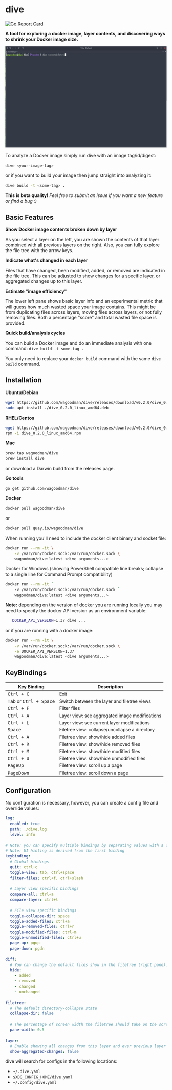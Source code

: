 # dive
[![Go Report Card](https://goreportcard.com/badge/github.com/wagoodman/dive)](https://goreportcard.com/report/github.com/wagoodman/dive)

**A tool for exploring a docker image, layer contents, and discovering ways to shrink your Docker image size.**

![Image](.data/demo.gif)

To analyze a Docker image simply run dive with an image tag/id/digest:
```bash
dive <your-image-tag>
```

or if you want to build your image then jump straight into analyzing it:
```bash
dive build -t <some-tag> .
```

**This is beta quality!** *Feel free to submit an issue if you want a new feature or find a bug :)*

## Basic Features

**Show Docker image contents broken down by layer**

As you select a layer on the left, you are shown the contents of that layer
combined with all previous layers on the right. Also, you can fully explore the
file tree with the arrow keys.

**Indicate what's changed in each layer**

Files that have changed, been modified, added, or removed are indicated in the
file tree. This can be adjusted to show changes for a specific layer, or
aggregated changes up to this layer.

**Estimate "image efficiency"**

The lower left pane shows basic layer info and an experimental metric that will
guess how much wasted space your image contains. This might be from duplicating
files across layers, moving files across layers, or not fully removing files.
Both a percentage "score" and total wasted file space is provided.

**Quick build/analysis cycles**

You can build a Docker image and do an immediate analysis with one command:
`dive build -t some-tag .`

You only need to replace your `docker build` command with the same `dive build`
command.


## Installation

**Ubuntu/Debian**
```bash
wget https://github.com/wagoodman/dive/releases/download/v0.2.0/dive_0.2.0_linux_amd64.deb
sudo apt install ./dive_0.2.0_linux_amd64.deb
```

**RHEL/Centos**
```bash
wget https://github.com/wagoodman/dive/releases/download/v0.2.0/dive_0.2.0_linux_amd64.rpm
rpm -i dive_0.2.0_linux_amd64.rpm
```

**Mac**
```bash
brew tap wagoodman/dive
brew install dive
```
or download a Darwin build from the releases page.

**Go tools**
```bash
go get github.com/wagoodman/dive
```

**Docker**
```bash
docker pull wagoodman/dive
```

or 

```bash
docker pull quay.io/wagoodman/dive
```

When running you'll need to include the docker client binary and socket file:
```bash
docker run --rm -it \
    -v /var/run/docker.sock:/var/run/docker.sock \
    wagoodman/dive:latest <dive arguments...>
```

Docker for Windows (showing PowerShell compatible line breaks; collapse to a single line for Command Prompt compatibility)
```bash
docker run --rm -it `
    -v /var/run/docker.sock:/var/run/docker.sock `
    wagoodman/dive:latest <dive arguments...>
```

**Note:** depending on the version of docker you are running locally you may need to specify the docker API version as an environment variable:
```bash
   DOCKER_API_VERSION=1.37 dive ...
``` 
or if you are running with a docker image:
```bash
docker run --rm -it \
    -v /var/run/docker.sock:/var/run/docker.sock \
    -e DOCKER_API_VERSION=1.37
    wagoodman/dive:latest <dive arguments...>
```

## KeyBindings

Key Binding                                | Description
-------------------------------------------|---------------------------------------------------------
<kbd>Ctrl + C</kbd>                        | Exit
<kbd>Tab</kbd> or <kbd>Ctrl + Space</kbd>  | Switch between the layer and filetree views
<kbd>Ctrl + F</kbd>                        | Filter files
<kbd>Ctrl + A</kbd>                        | Layer view: see aggregated image modifications
<kbd>Ctrl + L</kbd>                        | Layer view: see current layer modifications
<kbd>Space</kbd>                           | Filetree view: collapse/uncollapse a directory
<kbd>Ctrl + A</kbd>                        | Filetree view: show/hide added files
<kbd>Ctrl + R</kbd>                        | Filetree view: show/hide removed files
<kbd>Ctrl + M</kbd>                        | Filetree view: show/hide modified files
<kbd>Ctrl + U</kbd>                        | Filetree view: show/hide unmodified files
<kbd>PageUp</kbd>                          | Filetree view: scroll up a page
<kbd>PageDown</kbd>                        | Filetree view: scroll down a page

## Configuration

No configuration is necessary, however, you can create a config file and override values:
```yaml
log:
  enabled: true
  path: ./dive.log
  level: info

# Note: you can specify multiple bindings by separating values with a comma.
# Note: UI hinting is derived from the first binding
keybinding:
  # Global bindings
  quit: ctrl+c
  toggle-view: tab, ctrl+space
  filter-files: ctrl+f, ctrl+slash

  # Layer view specific bindings  
  compare-all: ctrl+a
  compare-layer: ctrl+l

  # File view specific bindings
  toggle-collapse-dir: space
  toggle-added-files: ctrl+a
  toggle-removed-files: ctrl+r
  toggle-modified-files: ctrl+m
  toggle-unmodified-files: ctrl+u
  page-up: pgup
  page-down: pgdn
  
diff:
  # You can change the default files show in the filetree (right pane). All diff types are shown by default. 
  hide:
    - added
    - removed
    - changed
    - unchanged

filetree:
  # The default directory-collapse state
  collapse-dir: false

  # The percentage of screen width the filetree should take on the screen (must be >0 and <1)
  pane-width: 0.5

layer:
  # Enable showing all changes from this layer and ever previous layer
  show-aggregated-changes: false

```

dive will search for configs in the following locations:
- `~/.dive.yaml`
- `$XDG_CONFIG_HOME/dive.yaml`
- `~/.config/dive.yaml`
